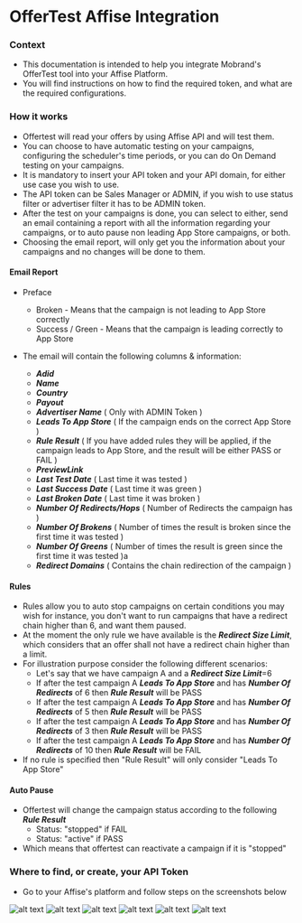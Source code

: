 # OfferTest Affise Integration

### Context

 * This documentation is intended to help you integrate Mobrand's OfferTest tool into your Affise Platform.
 * You will find instructions on how to find the required token, and what are the required configurations.
 
### How it works
 
 * Offertest will read your offers by using Affise API and will test them.
 * You can choose to have automatic testing on your campaigns, configuring the scheduler's time periods, or you can do On Demand testing on your campaigns.
 * It is mandatory to insert your API token and your API domain, for either use case you wish to use.
 * The API token can be Sales Manager or ADMIN, if you wish to use status filter or advertiser filter it has to be ADMIN token.
 * After the test on your campaigns is done, you can select to either, send an email containing a report with all the information regarding your campaigns, or to auto pause non leading App Store campaigns, or both. 
 * Choosing the email report, will only get you the information about your campaigns and no changes will be done to them.
 
#### Email Report

 * Preface 
    * Broken - Means that the campaign is not leading to App Store correctly
    * Success / Green - Means that the campaign is leading correctly to App Store

 * The email will contain the following columns & information:
    * ***Adid***
    * ***Name***
    * ***Country***
    * ***Payout***
    * ***Advertiser Name*** ( Only with ADMIN Token )
    * ***Leads To App Store*** ( If the campaign ends on the correct App Store )
    * ***Rule Result*** ( If you have added rules they will be applied, if the campaign leads to App Store, and the result will be either PASS or FAIL )
    * ***PreviewLink***
    * ***Last Test Date*** ( Last time it was tested )
    * ***Last Success Date*** ( Last time it was green )
    * ***Last Broken Date*** ( Last time it was broken )
    * ***Number Of Redirects/Hops*** ( Number of Redirects the campaign has )
    * ***Number Of Brokens*** ( Number of times the result is broken since the first time it was tested )
    * ***Number Of Greens*** ( Number of times the result is green since the first time it was tested )a
    * ***Redirect Domains*** ( Contains the chain redirection of the campaign  )
     
#### Rules

 * Rules allow you to auto stop campaigns on certain conditions you may wish for instance, you don't want to run campaigns that have a redirect chain higher than 6, and want them paused.
 * At the moment the only rule we have available is the ***Redirect Size Limit***, which considers that an offer shall not have a redirect chain higher than a limit.
 * For illustration purpose consider the following different scenarios:
    * Let's say that we have campaign A and a ***Redirect Size Limit***=6
    * If after the test campaign A ***Leads To App Store*** and has ***Number Of Redirects*** of 6 then ***Rule Result*** will be PASS
    * If after the test campaign A ***Leads To App Store*** and has ***Number Of Redirects*** of 5 then ***Rule Result*** will be PASS
    * If after the test campaign A ***Leads To App Store*** and has ***Number Of Redirects*** of 3 then ***Rule Result*** will be PASS
    * If after the test campaign A ***Leads To App Store*** and has ***Number Of Redirects*** of 10 then ***Rule Result*** will be FAIL
 * If no rule is specified then "Rule Result" will only consider "Leads To App Store"

#### Auto Pause

 * Offertest will change the campaign status according to the following ***Rule Result***
    * Status: "stopped" if FAIL
    * Status: "active" if PASS
 * Which means that offertest can reactivate a campaign if it is "stopped"

### Where to find, or create, your API Token 

 * Go to your Affise's platform and follow steps on the screenshots below
 
 ![alt text](http://static.mobrand.net/ss_offertest/affise_1.png "")
 ![alt text](http://static.mobrand.net/ss_offertest/affise_2.png "")
 ![alt text](http://static.mobrand.net/ss_offertest/affise_3.png "")
 ![alt text](http://static.mobrand.net/ss_offertest/affise_4.png "")
 ![alt text](http://static.mobrand.net/ss_offertest/affise_5.png "")
 ![alt text](http://static.mobrand.net/ss_offertest/affise_6.png "")



